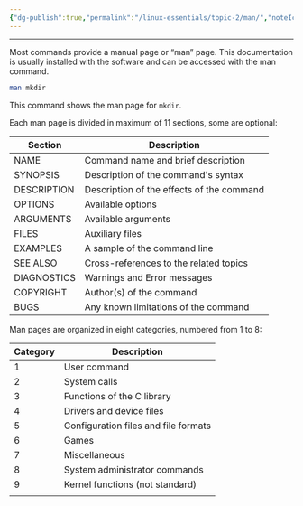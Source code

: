 ```yaml
---
{"dg-publish":true,"permalink":"/linux-essentials/topic-2/man/","noteIcon":""}
---
```


---
Most commands provide a manual page or “man” page. This documentation is usually installed with the software and can be accessed with the man command. 

```bash
man mkdir
```
This command shows the man page for `mkdir`. 

Each man page is divided in maximum of 11 sections, some are optional:

| Section     | Description                               |
| ----------- | ----------------------------------------- |
| NAME        | Command name and brief description        |
| SYNOPSIS    | Description of the command's syntax       |
| DESCRIPTION | Description of the effects of the command |
| OPTIONS     | Available options                         |
| ARGUMENTS   | Available arguments                       |
| FILES       | Auxiliary files                           |
| EXAMPLES    | A sample of the command line              |
| SEE ALSO    | Cross-references to the related topics    |
| DIAGNOSTICS | Warnings and Error messages               |
| COPYRIGHT   | Author(s) of the command                  |
| BUGS        | Any known limitations of the command      |

Man pages are organized in eight categories, numbered from 1 to 8:

| Category | Description                          |
| -------- | ------------------------------------ |
| 1        | User command                         |
| 2        | System calls                         |
| 3        | Functions of the C library           |
| 4        | Drivers and device files             |
| 5        | Configuration files and file formats |
| 6        | Games                                |
| 7        | Miscellaneous                        |
| 8        | System administrator commands        |
| 9        | Kernel functions (not standard)      |
|          |                                      |
